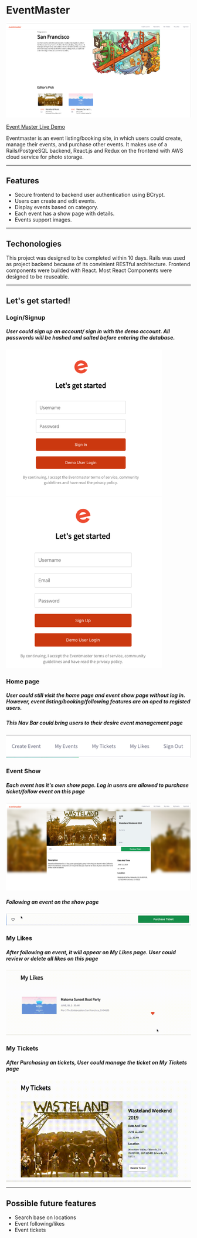 # EventMaster

<img src="https://github.com/mengnlin/EventMaster/blob/master/public/homepage.png" />

[Event Master Live Demo](https://event-master.herokuapp.com/)

Eventmaster is an event listing/booking site, in which users could create, manage their events, and purchase other events. It makes use of a Rails/PostgreSQL backend, React.js and Redux on the frontend with AWS cloud service for photo storage.

***
## Features

- Secure frontend to backend user authentication using BCrypt.
- Users can create and edit events.
- Display events based on category.
- Each event has a show page with details.
- Events support images.

***
## Techonologies

This project was designed to be completed within 10 days. Rails was used as project backend because of its convinient RESTful architecture. Frontend components were builded with React. Most React Components were designed to be reuseable.

***
## Let's get started!

### Login/Signup 
##### User could sign up an account/ sign in with the demo account. All passwords will be hashed and salted before entering the database. 

<img src="https://github.com/mengnlin/EventMaster/blob/master/public/login.png" width="425"/> <img src="https://github.com/mengnlin/EventMaster/blob/master/public/signup.png" width="425"/> 

### Home page 
##### User could still visit the home page and event show page without log in. However, event listing/booking/following features are on oped to registed users. 
##### This Nav Bar could bring users to their desire event management page 

<img src="https://github.com/mengnlin/EventMaster/blob/master/public/navbar.png"/>

### Event Show 

##### Each event has it's own show page. Log in users are allowed to purchase ticket/follow event on this page 
<img src="https://github.com/mengnlin/EventMaster/blob/master/public/show.png" />

##### Following an event on the show page
<img src="https://github.com/mengnlin/EventMaster/blob/master/public/LikeBar.gif"/>

### My Likes

##### After following an event, it will appear on My Likes page. User could review or delete all likes on this page
![MyLikes](https://github.com/mengnlin/EventMaster/blob/master/public/myLikesRecord.gif)

### My Tickets 
##### After Purchasing an tickets, User could manage the ticket on My Tickets page 
![myTicket](https://github.com/mengnlin/EventMaster/blob/master/public/myticket.gif)

***

## Possible future features

- Search base on locations
- Event following/likes
- Event tickets
